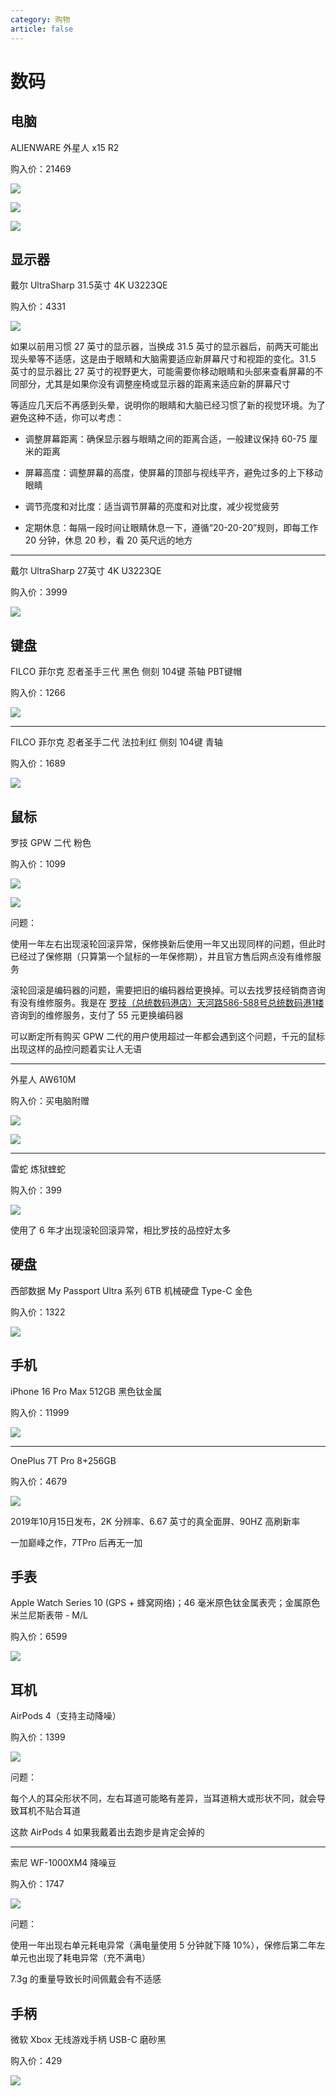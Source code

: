 ```yaml
---
category: 购物
article: false
---
```


# 数码

## 电脑

ALIENWARE 外星人 x15 R2

购入价：21469

![](https://img.sherry4869.com/blog/life/shop/sm/1.png)

![](https://img.sherry4869.com/blog/life/shop/sm/3.png)

![](https://img.sherry4869.com/blog/life/shop/sm/2.png)

## 显示器

戴尔 UltraSharp 31.5英寸 4K U3223QE

购入价：4331

![](https://img.sherry4869.com/blog/life/shop/sm/4.avif)

如果以前用习惯 27 英寸的显示器，当换成 31.5 英寸的显示器后，前两天可能出现头晕等不适感，这是由于眼睛和大脑需要适应新屏幕尺寸和视距的变化。31.5 英寸的显示器比 27 英寸的视野更大，可能需要你移动眼睛和头部来查看屏幕的不同部分，尤其是如果你没有调整座椅或显示器的距离来适应新的屏幕尺寸

等适应几天后不再感到头晕，说明你的眼睛和大脑已经习惯了新的视觉环境。为了避免这种不适，你可以考虑：

- 调整屏幕距离：确保显示器与眼睛之间的距离合适，一般建议保持 60-75 厘米的距离

- 屏幕高度：调整屏幕的高度，使屏幕的顶部与视线平齐，避免过多的上下移动眼睛

- 调节亮度和对比度：适当调节屏幕的亮度和对比度，减少视觉疲劳

- 定期休息：每隔一段时间让眼睛休息一下，遵循“20-20-20”规则，即每工作 20 分钟，休息 20 秒，看 20 英尺远的地方

---

戴尔 UltraSharp 27英寸 4K U3223QE

购入价：3999

![](https://img.sherry4869.com/blog/life/shop/sm/5.avif)

## 键盘

FILCO 菲尔克 忍者圣手三代 黑色 侧刻 104键 茶轴 PBT键帽

购入价：1266

![](https://img.sherry4869.com/blog/life/shop/sm/12.jpg)

---

FILCO 菲尔克 忍者圣手二代 法拉利红 侧刻 104键 青轴

购入价：1689

![](https://img.sherry4869.com/blog/life/shop/sm/11.avif)

## 鼠标

罗技 GPW 二代 粉色

购入价：1099

![](https://img.sherry4869.com/blog/life/shop/sm/13.png)

![](https://img.sherry4869.com/blog/life/shop/sm/14.png)

问题：

使用一年左右出现滚轮回滚异常，保修换新后使用一年又出现同样的问题，但此时已经过了保修期（只算第一个鼠标的一年保修期），并且官方售后网点没有维修服务

滚轮回滚是编码器的问题，需要把旧的编码器给更换掉。可以去找罗技经销商咨询有没有维修服务。我是在 <a href="https://ditu.amap.com/place/B0J225UADB" target="_blank">罗技（总统数码港店）天河路586-588号总统数码港1楼</a> 咨询到的维修服务，支付了 55 元更换编码器

可以断定所有购买 GPW 二代的用户使用超过一年都会遇到这个问题，千元的鼠标出现这样的品控问题着实让人无语

---

外星人 AW610M

购入价：买电脑附赠

![](https://img.sherry4869.com/blog/life/shop/sm/15.avif)

![](https://img.sherry4869.com/blog/life/shop/sm/16.avif)

---

雷蛇 炼狱蝰蛇

购入价：399

![](https://img.sherry4869.com/blog/life/shop/sm/17.jpg)

使用了 6 年才出现滚轮回滚异常，相比罗技的品控好太多

## 硬盘

西部数据 My Passport Ultra 系列 6TB 机械硬盘 Type-C 金色

购入价：1322

![](https://img.sherry4869.com/blog/life/shop/sm/18.png)

## 手机

iPhone 16 Pro Max 512GB 黑色钛金属

购入价：11999

![](https://img.sherry4869.com/blog/life/shop/sm/6.jpg)

---

OnePlus 7T Pro 8+256GB

购入价：4679

![](https://img.sherry4869.com/blog/life/shop/sm/10.png)

2019年10月15日发布，2K 分辨率、6.67 英寸的真全面屏、90HZ 高刷新率

一加巅峰之作，7TPro 后再无一加

## 手表

Apple Watch Series 10 (GPS + 蜂窝网络)；46 毫米原色钛金属表壳；金属原色米兰尼斯表带 - M/L

购入价：6599

![](https://img.sherry4869.com/blog/life/shop/sm/7.jpg)

## 耳机

AirPods 4（支持主动降噪）

购入价：1399

![](https://img.sherry4869.com/blog/life/shop/sm/8.jpg)

问题：

每个人的耳朵形状不同，左右耳道可能略有差异，当耳道稍大或形状不同，就会导致耳机不贴合耳道

这款 AirPods 4 如果我戴着出去跑步是肯定会掉的

---

索尼 WF-1000XM4 降噪豆

购入价：1747

![](https://img.sherry4869.com/blog/life/shop/sm/9.jpg)

问题：

使用一年出现右单元耗电异常（满电量使用 5 分钟就下降 10%），保修后第二年左单元也出现了耗电异常（充不满电）

7.3g 的重量导致长时间佩戴会有不适感

## 手柄

微软 Xbox 无线游戏手柄 USB-C 磨砂黑

购入价：429

![](https://img.sherry4869.com/blog/life/shop/sm/19.png)